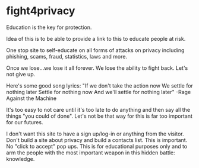 # fight4privacy

Education is the key for protection. 

Idea of this is to be able to provide a link to this to educate people at risk.

One stop site to self-educate on all forms of attacks on privacy including phishing, scams, fraud, statistics, laws and more.


Once we lose...we lose it all forever. 
We lose the ability to fight back.
Let's not give up.

Here's some good song lyrics:
"If we don't take the action now
We settle for nothing later
Settle for nothing now
And we'll settle for nothing later"
-Rage Against the Machine

It's too easy to not care until it's too late to do anything and then say all the things "you could of done". Let's not be that way for this is far too important for our futures. 

I don't want this site to have a sign up/log-in or anything from the visitor. Don't build a site about privacy and build a contacts list. This is important. No "click to accept" pop ups. This is for educational purposes only and to arm the people with the most important weapon in this hidden battle: knowledge. 
